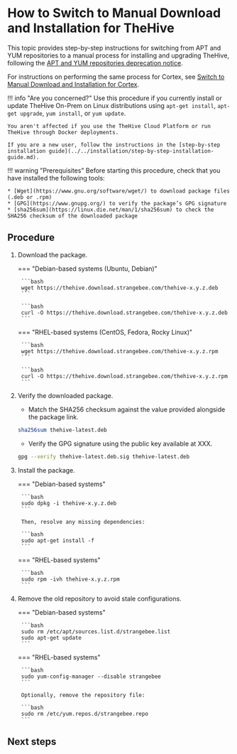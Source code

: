 # How to Switch to Manual Download and Installation for TheHive

This topic provides step-by-step instructions for switching from APT and YUM repositories to a manual process for installing and upgrading TheHive, following the [APT and YUM repositories deprecation notice](apt-yum-deprecation-notice.md).

For instructions on performing the same process for Cortex, see [Switch to Manual Download and Installation for Cortex](../../../cortex/operations/switch-to-manual-download-installation-cortex.md).

!!! info "Are you concerned?"
    Use this procedure if you currently install or update TheHive On-Prem on Linux distributions using `apt-get install`, `apt-get upgrade`, `yum install`, or `yum update`.

    You aren't affected if you use the TheHive Cloud Platform or run TheHive through Docker deployments.

    If you are a new user, follow the instructions in the [step-by-step installation guide](../../installation/step-by-step-installation-guide.md).

!!! warning "Prerequisites"
    Before starting this procedure, check that you have installed the following tools:

    * [Wget](https://www.gnu.org/software/wget/) to download package files (.deb or .rpm)
    * [GPG](https://www.gnupg.org/) to verify the package’s GPG signature
    * [sha256sum](https://linux.die.net/man/1/sha256sum) to check the SHA256 checksum of the downloaded package

<h2>Procedure</h2>

1. Download the package.

    === "Debian-based systems (Ubuntu, Debian)"

        ```bash
        wget https://thehive.download.strangebee.com/thehive-x.y.z.deb
        ```

        ```bash
        curl -O https://thehive.download.strangebee.com/thehive-x.y.z.deb
        ```

    === "RHEL-based systems (CentOS, Fedora, Rocky Linux)"

        ```bash
        wget https://thehive.download.strangebee.com/thehive-x.y.z.rpm
        ```

        ```bash
        curl -O https://thehive.download.strangebee.com/thehive-x.y.z.rpm
        ```

2. Verify the downloaded package.

    * Match the SHA256 checksum against the value provided alongside the package link.

    ```bash
    sha256sum thehive-latest.deb
    ```

    * Verify the GPG signature using the public key available at XXX.

    ```bash
    gpg --verify thehive-latest.deb.sig thehive-latest.deb
    ```

3. Install the package.

    === "Debian-based systems"

        ```bash
        sudo dpkg -i thehive-x.y.z.deb
        ```

        Then, resolve any missing dependencies:

        ```bash
        sudo apt-get install -f
        ```

    === "RHEL-based systems"

        ```bash
        sudo rpm -ivh thehive-x.y.z.rpm
        ```

4. Remove the old repository to avoid stale configurations.

    === "Debian-based systems"

        ```bash
        sudo rm /etc/apt/sources.list.d/strangebee.list
        sudo apt-get update
        ```

    === "RHEL-based systems"

        ```bash
        sudo yum-config-manager --disable strangebee
        ```

        Optionally, remove the repository file:

        ```bash
        sudo rm /etc/yum.repos.d/strangebee.repo
        ```

<h2>Next steps</h2>